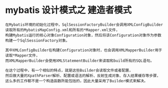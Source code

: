 # mybatis 设计模式之 建造者模式 

    在Mybatis环境的初始化过程中，SqlSessionFactoryBuilder会调用XMLConfigBuilder读取所有的MybatisMapConfig.xml和所有的*Mapper.xml文件，
    构建Mybatis运行的核心对象Configuration对象，然后将该Configuration对象作为参数构建一个SqlSessionFactory对象。
    
    其中XMLConfigBuilder在构建Configuration对象时，也会调用XMLMapperBuilder用于读取*Mapper文件，
    而XMLMapperBuilder会使用XMLStatementBuilder来读取和build所有的SQL语句。
    
    在这个过程中，有一个相似的特点，就是这些Builder会读取文件或者配置，
    然后做大量的XpathParser解析、配置或语法的解析、反射生成对象、存入结果缓存等步骤，
    这么多的工作都不是一个构造函数所能包括的，因此大量采用了Builder模式来解决。